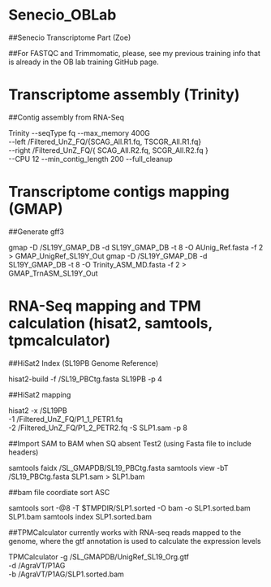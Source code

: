 # Senecio_OBLab
##Senecio Transcriptome Part (Zoe)

##For FASTQC and Trimmomatic, please, see my previous training info that is already in the OB lab training GitHub page.

# Transcriptome assembly (Trinity)
##Contig assembly from RNA-Seq

Trinity --seqType fq --max_memory 400G  \
        --left /Filtered_UnZ_FQ/{SCAG_All.R1.fq, TSCGR_All.R1.fq} \
        --right /Filtered_UnZ_FQ/{ SCAG_All.R2.fq, SCGR_All.R2.fq } \
        --CPU 12
	      --min_contig_length 200
	      --full_cleanup


# Transcriptome contigs mapping (GMAP)
##Generate gff3

gmap -D /SL19Y_GMAP_DB -d SL19Y_GMAP_DB -t 8 -O AUnig_Ref.fasta -f 2 > GMAP_UnigRef_SL19Y_Out
gmap -D /SL19Y_GMAP_DB -d SL19Y_GMAP_DB -t 8 -O Trinity_ASM_MD.fasta -f 2 > GMAP_TrnASM_SL19Y_Out


# RNA-Seq mapping and TPM calculation (hisat2, samtools, tpmcalculator)
##HiSat2 Index (SL19PB Genome Reference)

hisat2-build -f /SL19_PBCtg.fasta SL19PB -p 4

##HiSat2 mapping

hisat2 -x /SL19PB \
-1 /Filtered_UnZ_FQ/P1_1_PETR1.fq \
-2 /Filtered_UnZ_FQ/P1_2_PETR2.fq -S SLP1.sam -p 8 

##Import SAM to BAM when SQ absent Test2 (using Fasta file to include headers)

samtools faidx /SL_GMAPDB/SL19_PBCtg.fasta
samtools view -bT /SL19_PBCtg.fasta SLP1.sam > SLP1.bam

##bam file coordiate sort ASC

samtools sort -@8 -T $TMPDIR/SLP1.sorted -O bam -o SLP1.sorted.bam SLP1.bam
samtools index SLP1.sorted.bam

##TPMCalculator currently works with RNA-seq reads mapped to the genome, where the gtf annotation is used to calculate the expression levels

TPMCalculator -g /SL_GMAPDB/UnigRef_SL19_Org.gtf \
-d /AgraVT/P1AG \
-b /AgraVT/P1AG/SLP1.sorted.bam

